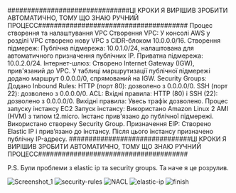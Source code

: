 ###############################ЦІ КРОКИ Я ВИРІШИВ ЗРОБИТИ АВТОМАТИЧНО, ТОМУ ЩО ЗНАЮ РУЧНИЙ ПРОЦЕСС######################################
Процес створення та налаштування VPC
Створення VPC:
У консолі AWS у розділі VPC створено нову VPC з CIDR-блоком 10.0.0.0/16.
Створення підмереж:
Публічна підмережа: 10.0.1.0/24, налаштована для автоматичного призначення публічних IP.
Приватна підмережа: 10.0.2.0/24.
Інтернет-шлюз:
Створено Internet Gateway (IGW), прив'язаний до VPC.
У таблиці маршрутизації публічної підмережі додано маршрут 0.0.0.0/0, спрямований на IGW.
Security Groups:
Додано Inbound Rules:
HTTP (порт 80): дозволено з 0.0.0.0/0.
SSH (порт 22): дозволено з 0.0.0.0/0.
ACL:
Вхідні правила:
HTTP (80) і SSH (22): дозволено з 0.0.0.0/0.
Вихідні правила:
Увесь трафік дозволено.
Процес запуску інстансу EC2
Запуск інстансу:
Використано Amazon Linux 2 AMI (HVM) з типом t2.micro.
Інстанс прив'язано до публічної підмережі.
Використано створену Security Group.
Призначення EIP:
Створено Elastic IP і прив’язано до інстансу.
Після цього інстансу призначено публічну IP-адресу.
###############################ЦІ КРОКИ Я ВИРІШИВ ЗРОБИТИ АВТОМАТИЧНО, ТОМУ ЩО ЗНАЮ РУЧНИЙ ПРОЦЕСС######################################

P.S. Були проблеми з elastic ip та security groups. Та наче я це розрулив.


![Screenshot_1](https://github.com/user-attachments/assets/9c19df31-cece-4247-acbc-68829183f171)
![security-rules](https://github.com/user-attachments/assets/d34f10f2-2bfa-406a-a7df-45a7909b8ab5)
![NACL](https://github.com/user-attachments/assets/2d4e355a-1a62-442b-90e5-dbd220ab93f0)
![elastic-ip](https://github.com/user-attachments/assets/8c8c55b0-87eb-4eaf-a2e1-913e0f1e43ea)
![finish](https://github.com/user-attachments/assets/9228e2d2-0f5d-4335-b3cd-ed7f71df8626)


